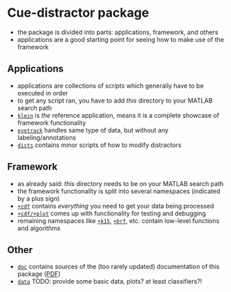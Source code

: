 Cue-distractor package
======================

- the package is divided into parts: applications, framework, and others
- applications are a good starting point for seeing how to make use of the framework

Applications
------------

- applications are collections of scripts which generally have to be executed in order
- to get any script ran, you have to add *this* directory to your MATLAB search path
- [`klein`](https://github.com/murtex/cdp/tree/master/klein) is *the* reference application, means it is a complete showcase of framework functionality
- [`eyetrack`](https://github.com/murtex/cdp/tree/master/eyetrack) handles same type of data, but without any labeling/annotations
- [`dists`](https://github.com/murtex/cdp/tree/master/dists) contains minor scripts of how to modify distractors

Framework
---------

- as already said: *this* directory needs to be on your MATLAB search path
- the framework functionality is split into several namespaces (indicated by a plus sign)
- [`+cdf`](https://github.com/murtex/cdp/tree/master/%2Bcdf) contains *everything* you need to get your data being processed
- [`+cdf/+plot`](https://github.com/murtex/cdp/tree/master/%2Bcdf/%2Bplot) comes up with functionality for testing and debugging
- remaining namespaces like [`+k15`](https://github.com/murtex/cdp/tree/master/%2Bk15), [`+brf`](https://github.com/murtex/cdp/tree/master/%2Bbrf), etc. contain low-level functions and algorithms

Other
-----

- [`doc`](https://github.com/murtex/cdp/tree/master/doc) contains sources of the (too rarely updated) documentation of this package ([PDF](https://github.com/murtex/cdp/raw/master/doc/cdp.pdf))
- [`data`](TODO) TODO: provide some basic data, plots? at least classifiers?!


